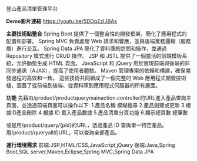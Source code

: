 登山產品清單管理平台

**Demo影片連結**
https://youtu.be/5DDqZzlJBAs

**主要技術點整合**
Spring Boot 提供了一個整合性的開發框架，簡化了應用程式的配置和部署。
Spring MVC 負責處理 Web 請求和響應，並與後端業務邏輯（服務層）進行交互。
Spring Data JPA 簡化了資料庫的訪問和操作，並通過 Repository 模式進行 CRUD 操作。
JSP 和 JSTL 提供了一個靈活的前端模板系統，允許動態生成 HTML 頁面。
JavaScript 和 jQuery 用於實現前端與後端的非同步通訊（AJAX），提高了使用者體驗。
Maven 管理專案的依賴和構建，確保開發過程的高效和一致。
這些技術共同組成了一個完整的 Web 應用程式開發技術棧，涵蓋了從前端到後端、從資料庫到應用程式伺服器的所有層面。

**功能**
先藉由/product/productquerymainaction.controller的URL進入產品查詢主頁面，並透過前端頁面可以操作以下:
1.產品名稱 模糊搜尋
2.產品創建或更新
3.根據ID產品刪除
4.根據 ID 載入產品數據
5.產品清單分頁功能
6.顯示總頁數 總筆數

或是用/product/query/{pid}的URL，透過產品 ID 查詢單一特定產品。 
用/product/queryall的URL，可以查詢全部產品。

**運行環境需求**
前端:JSP,HTML/CSS,JavaScript,jQuery
後端:Java,Spring Boot,SQL server,Maven,Eclipse,Spring MVC,Spring Data JPA



